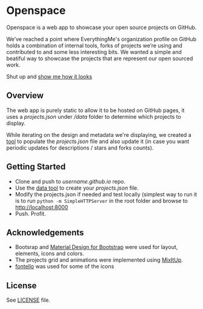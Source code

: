 # Openspace

Openspace is a web app to showcase your open source projects on GitHub.

We’ve reached a point where EverythingMe's organization profile on GitHub holds a combination of internal tools, forks of projects we’re using and contributed to and some less interesting bits. We wanted a simple and beatiful way to showcase the projects that are represent our open sourced work.

Shut up and [show me how it looks](http://everythingme.github.io/openspace/)

## Overview

The web app is purely static to allow it to be hosted on GitHub pages, it uses a *projects.json* under */data* folder to determine which projects to display.

While iterating on the design and metadata we're displaying, we created a [tool](https://github.com/EverythingMe/openspace/tree/master/data) to populate the *projects.json* file and also update it (in case you want periodic updates for descriptions / stars and forks counts).

## Getting Started

* Clone and push to *username.github.io* repo.
* Use the [data tool](https://github.com/EverythingMe/openspace/tree/master/data) to create your *projects.json* file.
* Modify the projects.json if needed and test locally (simplest way to run it is to run ```python -m SimpleHTTPServer``` in the root folder and browse to [http://localhost:8000](http://localhost:8000) 
* Push. Profit.

## Acknowledgements

* Bootsrap and [Material Design for Bootstrap](http://fezvrasta.github.io/bootstrap-material-design/) were used for layout, elements, icons and colors.
* The projects grid and animations were implemented using [MixItUp](https://mixitup.kunkalabs.com/).
* [fontello](http://fontello.com/) was used for some of the icons

## License

See [LICENSE](https://github.com/EverythingMe/openspace/blob/master/LICENSE.txt) file.
